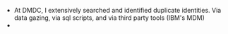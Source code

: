 * At DMDC, I extensively searched and identified duplicate identities. Via data gazing, via sql scripts, and via third party tools (IBM's MDM)
* 